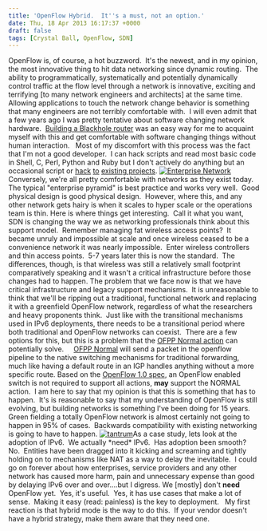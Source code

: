 ```yaml
---
title: 'OpenFlow Hybrid.  It''s a must, not an option.'
date: Thu, 18 Apr 2013 16:17:37 +0000
draft: false
tags: [Crystal Ball, OpenFlow, SDN]
---
```


OpenFlow is, of course, a hot buzzword.  It's the newest, and in my opinion, the most innovative thing to hit data networking since dynamic routing.  The ability to programmatically, systematically and potentially dynamically control traffic at the flow level through a network is innovative, exciting and terrifying \[to many network engineers and architects\] at the same time.  Allowing applications to touch the network change behavior is something that many engineers are not terribly comfortable with.  I will even admit that a few years ago I was pretty tentative about software changing network hardware.  [Building a Blackhole router](http://www.forwardingplane.net/2011/10/black-hole-routing/ "Black Hole routing") was an easy way for me to acquaint myself with this and get comfortable with software changing things without human interaction.   Most of my discomfort with this process was the fact that I'm not a good developer.  I can hack scripts and read most basic code in Shell, C, Perl, Python and Ruby but I don't actively do anything but an occasional script or [hack](http://www.forwardingplane.net/2012/11/vdxrancid-contrib-scripts/ "VDXrancid contrib scripts") [to](http://www.forwardingplane.net/2011/06/alurancid-and-pfrancid/ "alurancid and pfrancid") [existing projects](http://www.forwardingplane.net/2010/12/alcatel-lucent-rancid-scripts/ "Alcatel Lucent RANCID scripts"). [![Enterprise Network](http://www.forwardingplane.net/wp-content/uploads/2013/04/Enterprise-Network-265x300.jpg)](http://www.forwardingplane.net/wp-content/uploads/2013/04/Enterprise-Network.jpg)Conversely, we're all pretty comfortable with networks as they exist today.  The typical "enterprise pyramid" is best practice and works very well.  Good physical design is good physical design.  However, where this, and any other network gets hairy is when it scales to hyper scale or the operations team is thin. Here is where things get interesting.  Call it what you want, SDN is changing the way we as networking professionals think about this support model.  Remember managing fat wireless access points?  It became unruly and impossible at scale and once wireless ceased to be a convenience network it was nearly impossible.  Enter wireless controllers and thin access points.  5-7 years later this is now the standard.  The differences, though, is that wireless was still a relatively small footprint comparatively speaking and it wasn't a critical infrastructure before those changes had to happen. The problem that we face now is that we have critical infrastructure and legacy support mechanisms.  It is unreasonable to think that we'll be ripping out a traditional, functional network and replacing it with a greenfield OpenFlow network, regardless of what the researchers and heavy proponents think.  Just like with the transitional mechanisms used in IPv6 deployments, there needs to be a transitional period where both traditional and OpenFlow networks can coexist.  There are a few options for this, but this is a problem that the [OFPP Normal action](http://networkstatic.net/hybrid-openflow-using-the-normal-action/) can potentially solve.     [OFPP Normal](https://openflow.stanford.edu/static/openflowj/releases/1.0.1/apidocs/org/openflow/protocol/OFPort.html#OFPP_NORMAL) will send a packet in the openflow pipeline to the native switching mechanisms for traditional forwarding, much like having a default route in an IGP handles anything without a more specific route. Based on the [OpenFlow 1.0 spec](http://www.openflow.org/documents/openflow-spec-v1.0.0.pdf), an OpenFlow enabled switch is not required to support all actions, **may** support the NORMAL action.  I am here to say that my opinion is that this is something that has to happen.  It's is reasonable to say that my understanding of OpenFlow is still evolving, but building networks is something I've been doing for 15 years.  Green fielding a totally OpenFlow network is almost certainly not going to happen in 95% of cases.  Backwards compatibility with existing networking is going to have to happen. [![tantrum](http://www.forwardingplane.net/wp-content/uploads/2013/04/tantrum.jpg)](http://www.forwardingplane.net/wp-content/uploads/2013/04/tantrum.jpg)As a case study, lets look at the adoption of IPv6.  We actually \*need\* IPv6.  Has adoption been smooth?  No.  Entities have been dragged into it kicking and screaming and tightly holding on to mechanisms like NAT as a way to delay the inevitable.  I could go on forever about how enterprises, service providers and any other network has caused more harm, pain and unnecessary expense than good by delaying IPv6 over and over....but I digress. We \[mostly\] don't **need** OpenFlow yet.  Yes, it's useful.  Yes, it has use cases that make a lot of sense.  Making it easy (read: painless) is the key to deployment.   My first reaction is that hybrid mode is the way to do this.  If your vendor doesn't have a hybrid strategy, make them aware that they need one.